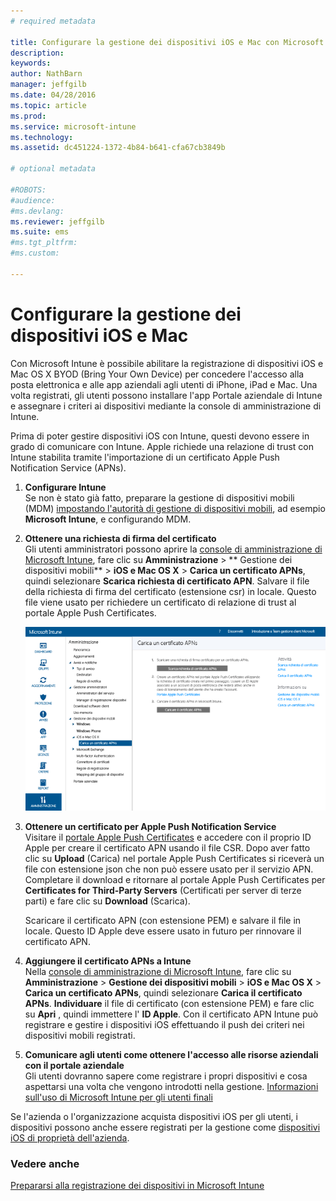 ```yaml
---
# required metadata

title: Configurare la gestione dei dispositivi iOS e Mac con Microsoft Intune
description:
keywords:
author: NathBarn
manager: jeffgilb
ms.date: 04/28/2016
ms.topic: article
ms.prod:
ms.service: microsoft-intune
ms.technology:
ms.assetid: dc451224-1372-4b84-b641-cfa67cb3849b

# optional metadata

#ROBOTS:
#audience:
#ms.devlang:
ms.reviewer: jeffgilb
ms.suite: ems
#ms.tgt_pltfrm:
#ms.custom:

---
```


# Configurare la gestione dei dispositivi iOS e Mac
Con Microsoft Intune è possibile abilitare la registrazione di dispositivi iOS e Mac OS X BYOD (Bring Your Own Device) per concedere l'accesso alla posta elettronica e alle app aziendali agli utenti di iPhone, iPad e Mac. Una volta registrati, gli utenti possono installare l'app Portale aziendale di Intune e assegnare i criteri ai dispositivi mediante la console di amministrazione di Intune.

Prima di poter gestire dispositivi iOS con Intune, questi devono essere in grado di comunicare con Intune. Apple richiede una relazione di trust con Intune stabilita tramite l'importazione di un certificato Apple Push Notification Service (APNs).

1.  **Configurare Intune**<br>
    Se non è stato già fatto, preparare la gestione di dispositivi mobili (MDM) [impostando l'autorità di gestione di dispositivi mobili](get-ready-to-enroll-devices-in-microsoft-intune.md#set-mobile-device-management-authority), ad esempio **Microsoft Intune**, e configurando MDM.

2.  **Ottenere una richiesta di firma del certificato**<br>
    Gli utenti amministratori possono aprire la [console di amministrazione di Microsoft Intune](http://manage.microsoft.com), fare clic su **Amministrazione** &gt; ** Gestione dei dispositivi mobili** &gt; **iOS e Mac OS X** &gt; **Carica un certificato APNs**, quindi selezionare **Scarica richiesta di certificato APN**. Salvare il file della richiesta di firma del certificato (estensione csr) in locale. Questo file viene usato per richiedere un certificato di relazione di trust al portale Apple Push Certificates.

    ![Caricare la finestra di dialogo del certificato APN](../media/Intune-iOS-enrollment-with-apns.png)

3.  **Ottenere un certificato per Apple Push Notification Service**<br>
    Visitare il [portale Apple Push Certificates](http://go.microsoft.com/fwlink/?LinkId=269844) e accedere con il proprio ID Apple per creare il certificato APN usando il file CSR. Dopo aver fatto clic su **Upload** (Carica) nel portale Apple Push Certificates si riceverà un file con estensione json che non può essere usato per il servizio APN. Completare il download e ritornare al portale Apple Push Certificates per **Certificates for Third-Party Servers** (Certificati per server di terze parti) e fare clic su **Download** (Scarica).

    Scaricare il certificato APN (con estensione PEM) e salvare il file in locale. Questo ID Apple deve essere usato in futuro per rinnovare il certificato APN.

4.  **Aggiungere il certificato APNs a Intune**<br>
    Nella [console di amministrazione di Microsoft Intune](http://manage.microsoft.com), fare clic su **Amministrazione** &gt; **Gestione dei dispositivi mobili** &gt; **iOS e Mac OS X** &gt; **Carica un certificato APNs**, quindi selezionare **Carica il certificato APNs**. **Individuare** il file di certificato (con estensione PEM) e fare clic su **Apri** , quindi immettere l' **ID Apple**. Con il certificato APN Intune può registrare e gestire i dispositivi iOS effettuando il push dei criteri nei dispositivi mobili registrati.

5.  **Comunicare agli utenti come ottenere l'accesso alle risorse aziendali con il portale aziendale**<br>
    Gli utenti dovranno sapere come registrare i propri dispositivi e cosa aspettarsi una volta che vengono introdotti nella gestione. [Informazioni sull'uso di Microsoft Intune per gli utenti finali](what-to-tell-your-end-users-about-using-microsoft-intune.md)

Se l'azienda o l'organizzazione acquista dispositivi iOS per gli utenti, i dispositivi possono anche essere registrati per la gestione come [dispositivi iOS di proprietà dell'azienda](enroll-corporate-owned-ios-devices-in-microsoft-intune.md).

### Vedere anche
[Prepararsi alla registrazione dei dispositivi in Microsoft Intune](get-ready-to-enroll-devices-in-microsoft-intune.md)


<!--HONumber=May16_HO4-->


